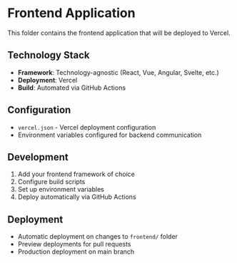 # Frontend Application

This folder contains the frontend application that will be deployed to Vercel.

## Technology Stack
- **Framework**: Technology-agnostic (React, Vue, Angular, Svelte, etc.)
- **Deployment**: Vercel
- **Build**: Automated via GitHub Actions

## Configuration
- `vercel.json` - Vercel deployment configuration
- Environment variables configured for backend communication

## Development
1. Add your frontend framework of choice
2. Configure build scripts
3. Set up environment variables
4. Deploy automatically via GitHub Actions

## Deployment
- Automatic deployment on changes to `frontend/` folder
- Preview deployments for pull requests
- Production deployment on main branch
